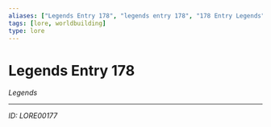 ```yaml
---
aliases: ["Legends Entry 178", "legends entry 178", "178 Entry Legends"]
tags: [lore, worldbuilding]
type: lore
---
```


# Legends Entry 178

*Legends*

---
*ID: LORE00177*